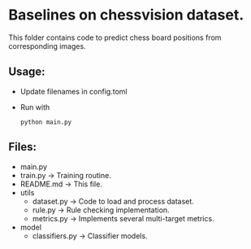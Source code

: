 # Baselines on chessvision dataset.

This folder contains code to predict chess board positions from corresponding images.

## Usage:

  - Update filenames in config.toml
  - Run with

    ```python main.py```

## Files:
  - main.py
  - train.py            -> Training routine.
  - README.md           -> This file.
  - utils
    - dataset.py        -> Code to load and process dataset.
    - rule.py           -> Rule checking implementation.
    - metrics.py        -> Implements several multi-target metrics.
  - model
    - classifiers.py                -> Classifier models.
